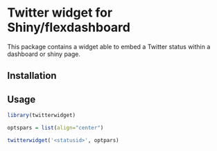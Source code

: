 # Twitter widget for Shiny/flexdashboard

This package contains a widget able to embed a Twitter status within a dashboard or shiny page.

## Installation

## Usage

```r
library(twitterwidget)

optspars = list(align="center")

twitterwidget('<statusid>', optpars)
```
